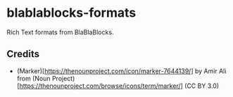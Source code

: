 # blablablocks-formats
Rich Text formats from BlaBlaBlocks.


## Credits

* (Marker)[https://thenounproject.com/icon/marker-7644139/] by Amir Ali from (Noun Project)[https://thenounproject.com/browse/icons/term/marker/] (CC BY 3.0)
